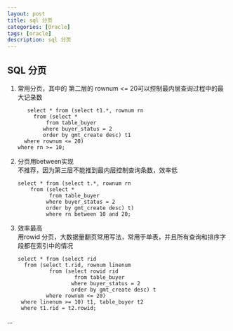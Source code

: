 ```yaml
---
layout: post
title: sql 分页
categories: [Oracle]
tags: [oracle]
description: sql 分页
---
```

## SQL 分页

1.   常用分页，其中的 第二层的  rownum <= 20可以控制最内层查询过程中的最大记录数  

			select * from (select t1.*, rownum rn
        	  from (select *
                  from table_buyer
                 where buyer_status = 2
                 order by gmt_create desc) t1
           where rownum <= 20) 
         where rn >= 10;

2.  分页用between实现  
    不推荐，因为第三层不能推到最内层控制查询条数，效率低  
    
		select * from (select t.*, rownum rn
            from (select *
                  from table_buyer
                 where buyer_status = 2
                 order by gmt_create desc) t) 
                 where rn between 10 and 20;

3.  效率最高  
用rowid 分页，大数据量翻页常用写法，常用于单表，并且所有查询和排序字段都在索引中的情况 
 
		select * from (select rid
          from (select t.rid, rownum linenum
                  from (select rowid rid
                          from table_buyer
                         where buyer_status = 2
                         order by gmt_create desc) t
                 where rownum <= 20)
         where linenum >= 10) t1, table_buyer t2   
         where t1.rid = t2.rowid;


...